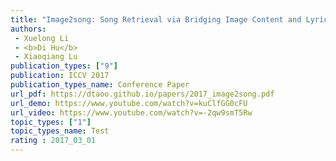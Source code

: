 ```yaml
---  
title: "Image2song: Song Retrieval via Bridging Image Content and Lyric Words"  
authors:  
 - Xuelong Li
 - <b>Di Hu</b>  
 - Xiaoqiang Lu 
publication_types: ["9"]  
publication: ICCV 2017   
publication_types_name: Conference Paper  
url_pdf: https://dtaoo.github.io/papers/2017_image2song.pdf  
url_demo: https://www.youtube.com/watch?v=kuClfGG0cFU  
url_video: https://www.youtube.com/watch?v=-2qw9smT5Rw  
topic_types: ["1"]
topic_types_name: Test
rating : 2017_03_01
---  
```


